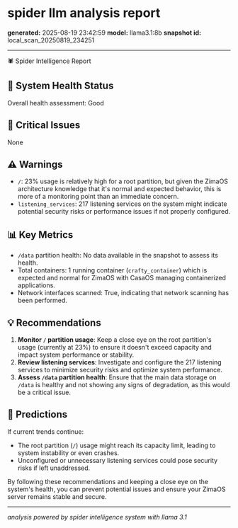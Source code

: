 # spider llm analysis report
**generated:** 2025-08-19 23:42:59
**model:** llama3.1:8b
**snapshot id:** local_scan_20250819_234251

---

🕷️ Spider Intelligence Report

## 🏥 System Health Status
Overall health assessment: Good

## 🚨 Critical Issues
None

## ⚠️ Warnings
* `/`: 23% usage is relatively high for a root partition, but given the ZimaOS architecture knowledge that it's normal and expected behavior, this is more of a monitoring point than an immediate concern.
* `listening_services`: 217 listening services on the system might indicate potential security risks or performance issues if not properly configured.

## 📊 Key Metrics
* `/data` partition health: No data available in the snapshot to assess its health.
* Total containers: 1 running container (`crafty_container`) which is expected and normal for ZimaOS with CasaOS managing containerized applications.
* Network interfaces scanned: True, indicating that network scanning has been performed.

## 💡 Recommendations
1. **Monitor `/` partition usage**: Keep a close eye on the root partition's usage (currently at 23%) to ensure it doesn't exceed capacity and impact system performance or stability.
2. **Review listening services**: Investigate and configure the 217 listening services to minimize security risks and optimize system performance.
3. **Assess `/data` partition health**: Ensure that the main data storage on `/data` is healthy and not showing any signs of degradation, as this would be a critical issue.

## 🔮 Predictions
If current trends continue:
- The root partition (`/`) usage might reach its capacity limit, leading to system instability or even crashes.
- Unconfigured or unnecessary listening services could pose security risks if left unaddressed.

By following these recommendations and keeping a close eye on the system's health, you can prevent potential issues and ensure your ZimaOS server remains stable and secure.

---

*analysis powered by spider intelligence system with llama 3.1*
